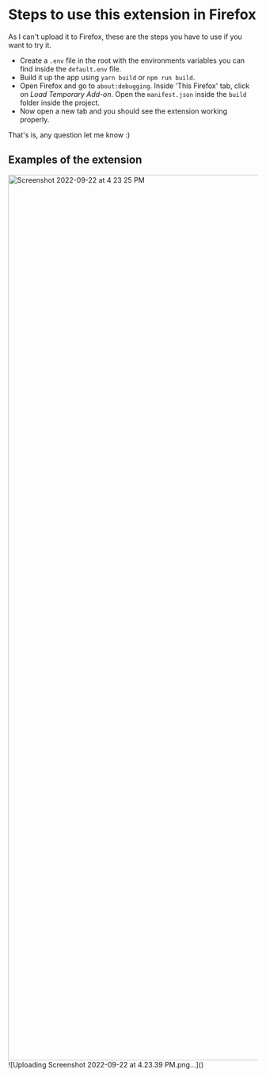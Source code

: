 # Steps to use this extension in Firefox

As I can't upload it to Firefox, these are the steps you have to use if you want to try it.

- Create a `.env` file in the root with the environments variables you can find inside the `default.env` file.
- Build it up the app using `yarn build` or `npm run build`.
- Open Firefox and go to `about:debugging`. Inside 'This Firefox' tab, click on _Load Temporary Add-on_. Open the `manifest.json` inside the `build` folder inside the project.
- Now open a new tab and you should see the extension working properly.

That's is, any question let me know :)

## Examples of the extension

<img width="1784" alt="Screenshot 2022-09-22 at 4 23 25 PM" src="https://user-images.githubusercontent.com/7216375/191773327-a1b6f2df-37a1-4f1f-bf99-6b8ef304e839.png">
![Uploading Screenshot 2022-09-22 at 4.23.39 PM.png…]()
